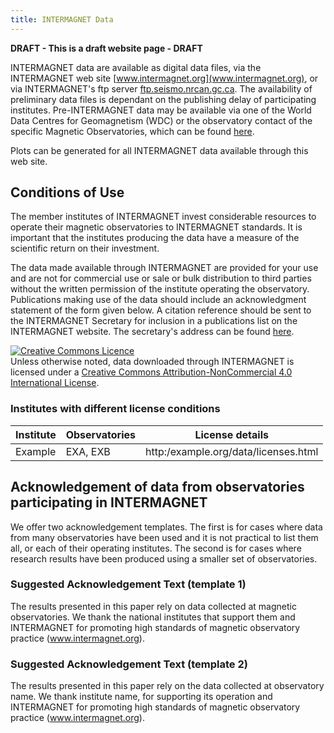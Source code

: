 ```yaml
---
title: INTERMAGNET Data
---
```


**DRAFT - This is a draft website page - DRAFT**

INTERMAGNET data are available as digital data files, via the INTERMAGNET web site [www.intermagnet.org](www.intermagnet.org), or via INTERMAGNET's ftp server [ftp.seismo.nrcan.gc.ca](ftp://ftp.seismo.nrcan.gc.ca). The availability of preliminary data files is dependant on the publishing delay of participating institutes. Pre-INTERMAGNET data may be available via one of the World Data Centres for Geomagnetism (WDC) or the observatory contact of the specific Magnetic Observatories, which can be found [here](http://www.intermagnet.org/imos/imotblobs-eng.php).

Plots can be generated for all INTERMAGNET data available through this web site.


## Conditions of Use

The member institutes of INTERMAGNET invest considerable resources to operate their magnetic observatories to INTERMAGNET standards. It is important that the institutes producing the data have a measure of the scientific return on their investment. 

The data made available through INTERMAGNET are provided for your use and are not for commercial use or sale or bulk distribution to third parties without the written permission of the institute operating the observatory. Publications making use of the data should include an acknowledgment statement of the form given below. A citation reference should be sent to the INTERMAGNET Secretary for inclusion in a publications list on the INTERMAGNET website. The secretary's address can be found [here](http://www.intermagnet.org/structops-eng.php). 

<!-- This section copied from Creative Commons - please don't change -->
<a rel="license" href="http://creativecommons.org/licenses/by-nc/4.0/"><img alt="Creative Commons Licence" style="border-width:0" src="https://i.creativecommons.org/l/by-nc/4.0/88x31.png" /></a><br />Unless otherwise noted, data downloaded through INTERMAGNET is licensed under a <a rel="license" href="http://creativecommons.org/licenses/by-nc/4.0/">Creative Commons Attribution-NonCommercial 4.0 International License</a>.


### Institutes with different license conditions

| Institute | Observatories | License details                      |
| --------- | ------------- | ---------------                      |
| Example   | EXA, EXB      | http:/example.org/data/licenses.html |

## Acknowledgement of data from observatories participating in INTERMAGNET

We offer two acknowledgement templates. The first is for cases where data from many observatories have been used and it is not practical to list them all, or each of their operating institutes. The second is for cases where research results have been produced using a smaller set of observatories.


### Suggested Acknowledgement Text (template 1)

The results presented in this paper rely on data collected at magnetic observatories. We thank the national institutes that support them and INTERMAGNET for promoting high standards of magnetic observatory practice (www.intermagnet.org).

### Suggested Acknowledgement Text (template 2)

The results presented in this paper rely on the data collected at observatory name. We thank institute name, for supporting its operation and INTERMAGNET for promoting high standards of magnetic observatory practice (www.intermagnet.org).
